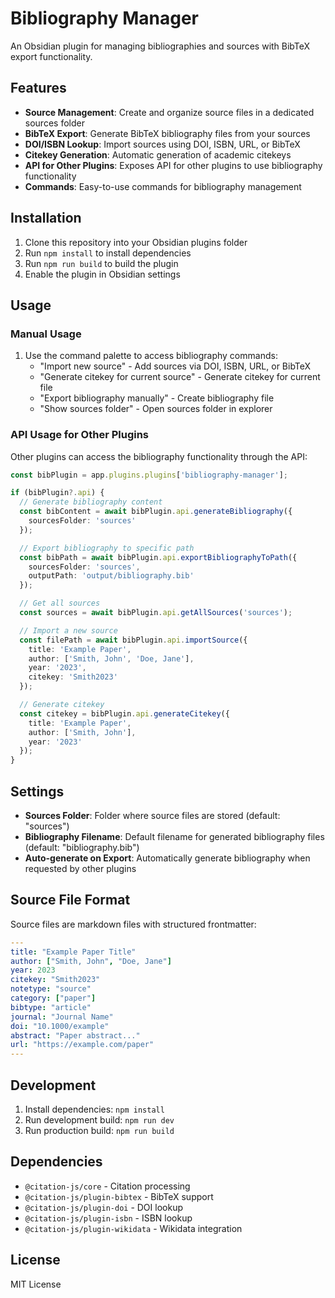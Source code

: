 # Bibliography Manager

An Obsidian plugin for managing bibliographies and sources with BibTeX export functionality.

## Features

- **Source Management**: Create and organize source files in a dedicated sources folder
- **BibTeX Export**: Generate BibTeX bibliography files from your sources
- **DOI/ISBN Lookup**: Import sources using DOI, ISBN, URL, or BibTeX
- **Citekey Generation**: Automatic generation of academic citekeys
- **API for Other Plugins**: Exposes API for other plugins to use bibliography functionality
- **Commands**: Easy-to-use commands for bibliography management

## Installation

1. Clone this repository into your Obsidian plugins folder
2. Run `npm install` to install dependencies
3. Run `npm run build` to build the plugin
4. Enable the plugin in Obsidian settings

## Usage

### Manual Usage

1. Use the command palette to access bibliography commands:
   - "Import new source" - Add sources via DOI, ISBN, URL, or BibTeX
   - "Generate citekey for current source" - Generate citekey for current file
   - "Export bibliography manually" - Create bibliography file
   - "Show sources folder" - Open sources folder in explorer

### API Usage for Other Plugins

Other plugins can access the bibliography functionality through the API:

```typescript
const bibPlugin = app.plugins.plugins['bibliography-manager'];

if (bibPlugin?.api) {
  // Generate bibliography content
  const bibContent = await bibPlugin.api.generateBibliography({
    sourcesFolder: 'sources'
  });

  // Export bibliography to specific path
  const bibPath = await bibPlugin.api.exportBibliographyToPath({
    sourcesFolder: 'sources',
    outputPath: 'output/bibliography.bib'
  });

  // Get all sources
  const sources = await bibPlugin.api.getAllSources('sources');

  // Import a new source
  const filePath = await bibPlugin.api.importSource({
    title: 'Example Paper',
    author: ['Smith, John', 'Doe, Jane'],
    year: '2023',
    citekey: 'Smith2023'
  });

  // Generate citekey
  const citekey = bibPlugin.api.generateCitekey({
    title: 'Example Paper',
    author: ['Smith, John'],
    year: '2023'
  });
}
```

## Settings

- **Sources Folder**: Folder where source files are stored (default: "sources")
- **Bibliography Filename**: Default filename for generated bibliography files (default: "bibliography.bib")
- **Auto-generate on Export**: Automatically generate bibliography when requested by other plugins

## Source File Format

Source files are markdown files with structured frontmatter:

```yaml
---
title: "Example Paper Title"
author: ["Smith, John", "Doe, Jane"]
year: 2023
citekey: "Smith2023"
notetype: "source"
category: ["paper"]
bibtype: "article"
journal: "Journal Name"
doi: "10.1000/example"
abstract: "Paper abstract..."
url: "https://example.com/paper"
---
```

## Development

1. Install dependencies: `npm install`
2. Run development build: `npm run dev`
3. Run production build: `npm run build`

## Dependencies

- `@citation-js/core` - Citation processing
- `@citation-js/plugin-bibtex` - BibTeX support
- `@citation-js/plugin-doi` - DOI lookup
- `@citation-js/plugin-isbn` - ISBN lookup
- `@citation-js/plugin-wikidata` - Wikidata integration

## License

MIT License